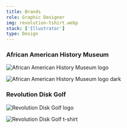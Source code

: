 ```yaml
---
title: Brands
role: Graphic Designer
img: revolution-tshirt.webp
stack: ['Illustrator']
type: Design
---
```


### African American History Museum

<!-- Row -->

<div class="mm-grid mm-grid--50-50">

<div>

![African American History Museum logo](https://storage.googleapis.com/michaelm.appspot.com/college-designs/aahm-logo.webp)

</div>

<div>

![African American History Museum logo dark](https://storage.googleapis.com/michaelm.appspot.com/college-designs/aahm-logo-dark.webp)

</div>

</div>

### Revolution Disk Golf

<!-- Row -->

<div class="mm-grid mm-grid--50-50">

<div>

![Revolution Disk Golf logo](https://storage.googleapis.com/michaelm.appspot.com/college-designs/revolution-logo.webp)

</div>

<div>

![Revolution Disk Golf t-shirt](https://storage.googleapis.com/michaelm.appspot.com/college-designs/revolution-shirt.webp)

</div>

<div>
